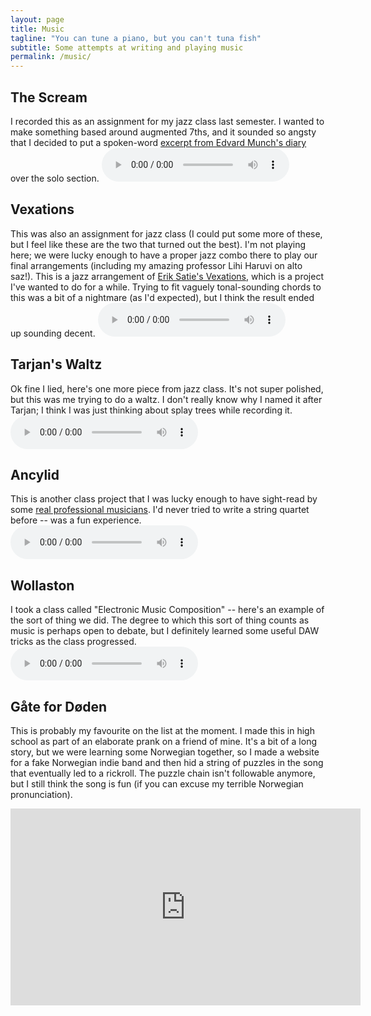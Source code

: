 ```yaml
---
layout: page
title: Music
tagline: "You can tune a piano, but you can't tuna fish"
subtitle: Some attempts at writing and playing music
permalink: /music/
---
```

## The Scream
I recorded this as an assignment for my jazz class last semester. I wanted to make something based around augmented 7ths, and it sounded so angsty that I decided to put a spoken-word [excerpt from Edvard Munch's diary](https://en.wikipedia.org/wiki/The_Scream#Sources_of_inspiration) over the solo section.
<audio controls class="audio-embed">
  <source src="/assets/scream.wav" type="audio/mpeg">
  Your browser does not support the audio element. Makes you just wanna scream.
</audio>

## Vexations
This was also an assignment for jazz class (I could put some more of these, but I feel like these are the two that turned out the best). I'm not playing here; we were lucky enough to have a proper jazz combo there to play our final arrangements (including my amazing professor Lihi Haruvi on alto saz!). This is a jazz arrangement of [Erik Satie's Vexations](https://en.wikipedia.org/wiki/Vexations), which is a project I've wanted to do for a while. Trying to fit vaguely tonal-sounding chords to this was a bit of a nightmare (as I'd expected), but I think the result ended up sounding decent.
<audio controls class="audio-embed">
  <source src="/assets/vexations.mp3" type="audio/mpeg">
  Your browser does not support the audio element. How vexing!
</audio>

## Tarjan's Waltz
Ok fine I lied, here's one more piece from jazz class. It's not super polished, but this was me trying to do a waltz. I don't really know why I named it after Tarjan; I think I was just thinking about splay trees while recording it.
<audio controls class="audio-embed">
  <source src="/assets/tarjan-waltz.wav" type="audio/mpeg">
  Your browser does not support the audio element. Why don't you just waltz on outa here.
</audio>

## Ancylid
This is another class project that I was lucky enough to have sight-read by some [real professional musicians](https://semiosisquartet.com/). I'd never tried to write a string quartet before -- was a fun experience.
<audio controls class="audio-embed">
  <source src="/assets/ancylid.wav" type="audio/mpeg">
  Your browser does not support the audio element. Wicker ancylids, on the other hand, support my love.
</audio>

## Wollaston
I took a class called "Electronic Music Composition" -- here's an example of the sort of thing we did. The degree to which this sort of thing counts as music is perhaps open to debate, but I definitely learned some useful DAW tricks as the class progressed.
<audio controls class="audio-embed">
  <source src="/assets/wollaston.wav" type="audio/mpeg">
  Your browser does not support the audio element. This content is only supported in Wollaston.
</audio>

## Gåte for Døden
This is probably my favourite on the list at the moment. I made this in high school as part of an elaborate prank on a friend of mine. It's a bit of a long story, but we were learning some Norwegian together, so I made a website for a fake Norwegian indie band and then hid a string of puzzles in the song that eventually led to a rickroll. The puzzle chain isn't followable anymore, but I still think the song is fun (if you can excuse my terrible Norwegian pronunciation). 

<iframe width="560" height="315" src="https://www.youtube.com/embed/2bM_pE0vGnM?si=xabL4OibKMH30Hcg" title="YouTube video player" frameborder="0" allow="accelerometer; autoplay; clipboard-write; encrypted-media; gyroscope; picture-in-picture; web-share" allowfullscreen></iframe>

